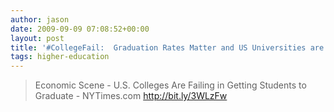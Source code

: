 ```yaml
---
author: jason
date: 2009-09-09 07:08:52+00:00
layout: post
title: '#CollegeFail:  Graduation Rates Matter and US Universities are getting a failing grade'
tags: higher-education
---
```


>Economic Scene - U.S. Colleges Are Failing in Getting Students to Graduate - NYTimes.com <a href="http://bit.ly/3WLzFw">http://bit.ly/3WLzFw</a>
